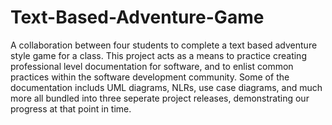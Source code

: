 # Text-Based-Adventure-Game
A collaboration between four students to complete a text based adventure style game for a class. This project acts as a means to practice creating professional level documentation for software, and to enlist common practices within the software development community. Some of the documentation includs UML diagrams, NLRs, use case diagrams, and much more all bundled into three seperate project releases, demonstrating our progress at that point in time. 
